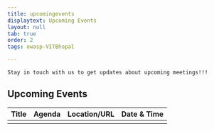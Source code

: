 ```yaml
---
title: upcomingevents
displaytext: Upcoming Events
layout: null
tab: true
order: 2
tags: owasp-VITBhopal

---
```

```Stay in touch with us to get updates about upcoming meetings!!!```

## Upcoming Events

| Title | Agenda | Location/URL | Date & Time |
| --- | --- | --- | --- |
|     |      |     |     |
